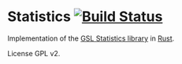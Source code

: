 # Statistics [![Build Status](https://travis-ci.org/grd/stat_rust.png)](https://travis-ci.org/grd/stat_rust)

Implementation of the [GSL Statistics library](http://www.gnu.org/software/gsl/manual/html_node/Statistics.html) in [Rust](http://www.rustlang.org).

License GPL v2.
